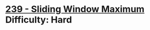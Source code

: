 # [239 - Sliding Window Maximum](https://leetcode.com/problems/sliding-window-maximum/) </br> Difficulty: Hard
